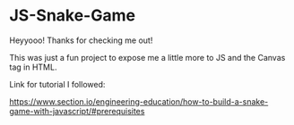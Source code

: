 # JS-Snake-Game

Heyyooo! Thanks for checking me out!

This was just a fun project to expose me a little more to JS and the Canvas tag in HTML.

Link for tutorial I followed:

https://www.section.io/engineering-education/how-to-build-a-snake-game-with-javascript/#prerequisites
